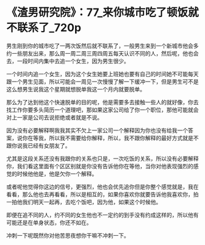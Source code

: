 # 《渣男研究院》：77_来你城市吃了顿饭就不联系了_720p

男生刚到你的城市吃了一两次饭然后就不联系了，一般男生来到一个新城市他会多约一些朋友出来，那么周一周二周三周四周五每天认识不同的人，然后呢，他也会去，一段时间内集中去追一个女生，因为男生很少。

一个时间内追一个女生，因为这个女生她要上班她也要有自己的时间她不可能每天跟一个男生见面，所以可能会一周见一次慢慢了解一下缓冲一下，但是男生可不是这么想男生说我这个星期就想脱单我这一个月内就要脱单。

那么为了达到他这个快速脱单的目的呢，他是需要多去接触一些人的就好像，你去找工作你要多头简历一个道理吧，那如果这家公司给了你一个职位，那他可能就会对上一家是公司去说拒绝或者就是不说。

因为没有必要解释啊我我其实不欠上一家公司一个解释因为你也没有给我一个答案，说你在等我，所以我不需要给你解释，所以，我不跟你解释的最好方式就是不跟你说我已经有女朋友了。

尤其是这段关系还没有我跟你的关系也只是，一次吃饭的关系，所以没有必要解释你，我们看这里面有个区区别就是你没有告诉他你在等他，当你对他表现强烈的感觉的时候他他是，他是欠你一个解释。

或者呢他觉得你这边的信号，更强烈，他也会优先追你但是你整个感觉就是，我在看看，那么他也去再看看，所以是相互的，如果你喜欢你就要告诉他我喜欢你，拍一拍他我们明天一起再，去吃个饭吧，因为他，如果这个时候他。

即便在追不同的人，约不同的女生他也不一定约的到手没有约成这样的，所以他有可能还是在单身状态，你还不如在。

冲刺一下呢既然你对他苦思夜想你干嘛不冲刺一下。